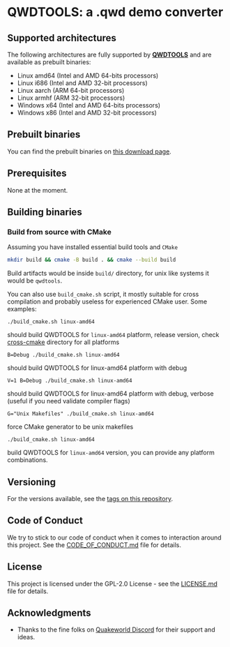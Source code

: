 # QWDTOOLS: a .qwd demo converter 


## Supported architectures

The following architectures are fully supported by **[QWDTOOLS][qwdtools]** and are available as prebuilt binaries:
* Linux amd64 (Intel and AMD 64-bits processors)
* Linux i686 (Intel and AMD 32-bit processors)
* Linux aarch (ARM 64-bit processors)
* Linux armhf (ARM 32-bit processors)
* Windows x64 (Intel and AMD 64-bits processors)
* Windows x86 (Intel and AMD 32-bit processors)

## Prebuilt binaries
You can find the prebuilt binaries on [this download page][qwdtools-builds].

## Prerequisites

None at the moment.

## Building binaries

### Build from source with CMake

Assuming you have installed essential build tools and ``CMake``
```bash
mkdir build && cmake -B build . && cmake --build build
```
Build artifacts would be inside ``build/`` directory, for unix like systems it would be ``qwdtools``.

You can also use ``build_cmake.sh`` script, it mostly suitable for cross compilation
and probably useless for experienced CMake user.
Some examples:
```
./build_cmake.sh linux-amd64
```
should build QWDTOOLS for ``linux-amd64`` platform, release version, check [cross-cmake](tools/cross-cmake) directory for all platforms

```
B=Debug ./build_cmake.sh linux-amd64
```
should build QWDTOOLS for linux-amd64 platform with debug

```
V=1 B=Debug ./build_cmake.sh linux-amd64
```
should build QWDTOOLS for linux-amd64 platform with debug, verbose (useful if you need validate compiler flags)

```
G="Unix Makefiles" ./build_cmake.sh linux-amd64
```

force CMake generator to be unix makefiles

```
./build_cmake.sh linux-amd64
```

build QWDTOOLS for ``linux-amd64`` version, you can provide
any platform combinations.

## Versioning

For the versions available, see the [tags on this repository][qwdtools-tags].

## Code of Conduct

We try to stick to our code of conduct when it comes to interaction around this project. See the [CODE_OF_CONDUCT.md](CODE_OF_CONDUCT.md) file for details.

## License

This project is licensed under the GPL-2.0 License - see the [LICENSE.md](LICENSE.md) file for details.

## Acknowledgments

* Thanks to the fine folks on [Quakeworld Discord][discord-qw] for their support and ideas.

[qwdtools]: https://github.com/QW-Group/qwdtools
[qwdtools-tags]: https://github.com/QW-Group/qwdtools/tags
[qwdtools-builds]: https://builds.quakeworld.nu/qwdtools
[discord-qw]: http://discord.quake.world/
